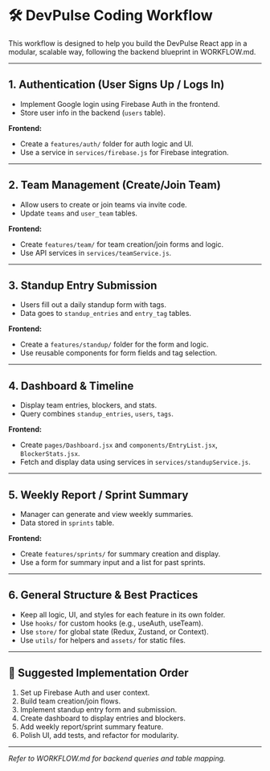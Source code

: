 # 🛠️ DevPulse Coding Workflow

This workflow is designed to help you build the DevPulse React app in a modular, scalable way, following the backend blueprint in WORKFLOW.md.

---

## 1. Authentication (User Signs Up / Logs In)
- Implement Google login using Firebase Auth in the frontend.
- Store user info in the backend (`users` table).

**Frontend:**
- Create a `features/auth/` folder for auth logic and UI.
- Use a service in `services/firebase.js` for Firebase integration.

---

## 2. Team Management (Create/Join Team)
- Allow users to create or join teams via invite code.
- Update `teams` and `user_team` tables.

**Frontend:**
- Create `features/team/` for team creation/join forms and logic.
- Use API services in `services/teamService.js`.

---

## 3. Standup Entry Submission
- Users fill out a daily standup form with tags.
- Data goes to `standup_entries` and `entry_tag` tables.

**Frontend:**
- Create a `features/standup/` folder for the form and logic.
- Use reusable components for form fields and tag selection.

---

## 4. Dashboard & Timeline
- Display team entries, blockers, and stats.
- Query combines `standup_entries`, `users`, `tags`.

**Frontend:**
- Create `pages/Dashboard.jsx` and `components/EntryList.jsx`, `BlockerStats.jsx`.
- Fetch and display data using services in `services/standupService.js`.

---

## 5. Weekly Report / Sprint Summary
- Manager can generate and view weekly summaries.
- Data stored in `sprints` table.

**Frontend:**
- Create `features/sprints/` for summary creation and display.
- Use a form for summary input and a list for past sprints.

---

## 6. General Structure & Best Practices
- Keep all logic, UI, and styles for each feature in its own folder.
- Use `hooks/` for custom hooks (e.g., useAuth, useTeam).
- Use `store/` for global state (Redux, Zustand, or Context).
- Use `utils/` for helpers and `assets/` for static files.

---

## 🚦 Suggested Implementation Order

1. Set up Firebase Auth and user context.
2. Build team creation/join flows.
3. Implement standup entry form and submission.
4. Create dashboard to display entries and blockers.
5. Add weekly report/sprint summary feature.
6. Polish UI, add tests, and refactor for modularity.

---

_Refer to WORKFLOW.md for backend queries and table mapping._
